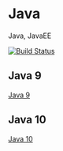 # Java
Java, JavaEE

[![Build Status](https://travis-ci.com/egenerat/Java.svg?branch=master)](https://travis-ci.com/egenerat/Java)

## Java 9

[Java 9](java9/README.md)

## Java 10

[Java 10](java10/README.md)